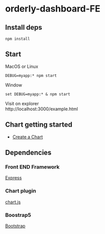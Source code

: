 # orderly-dashboard-FE
## Install deps
```shell
npm install
```
## Start
MacOS or Linux
```shell
DEBUG=myapp:* npm start
```
Window
```shell
set DEBUG=myapp:* & npm start
```
Visit on explorer  
http://localhost:3000/example.html

## Chart getting started
* [Create a Chart](https://www.chartjs.org/docs/latest/getting-started/#create-a-chart)
## Dependencies
### Front END Framework
[Express](https://www.expressjs.com.cn/starter/generator.html)
### Chart plugin
[chart.js](https://www.chartjs.org/)
### Boostrap5
[Bootstrap](https://getbootstrap.com/docs/5.3/layout/containers/)